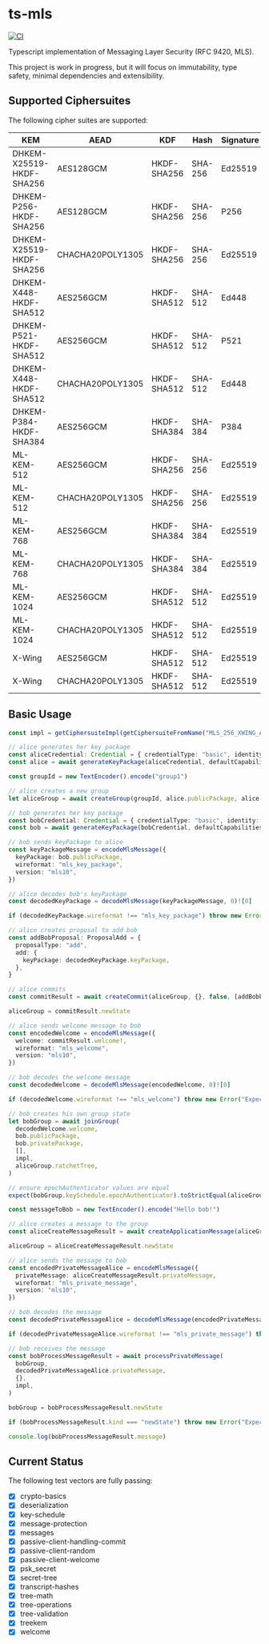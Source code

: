# ts-mls

[![CI](https://github.com/LukaJCB/ts-mls/actions/workflows/ci.yml/badge.svg)](https://github.com/LukaJCB/ts-mls/actions/workflows/ci.yml)

Typescript implementation of Messaging Layer Security (RFC 9420, MLS).

This project is work in progress, but it will focus on immutability, type safety, minimal dependencies and extensibility.


## Supported Ciphersuites

The following cipher suites are supported:

| KEM                      | AEAD             | KDF         | Hash    | Signature | Name                                                     | ID |
| ------------------------ | ---------------- | ----------- | ------- | --------- | -------------------------------------------------------- | -- |
| DHKEM-X25519-HKDF-SHA256 | AES128GCM        | HKDF-SHA256 | SHA-256 | Ed25519   | MLS\_128\_DHKEMX25519\_AES128GCM\_SHA256\_Ed25519        | 1  |
| DHKEM-P256-HKDF-SHA256   | AES128GCM        | HKDF-SHA256 | SHA-256 | P256      | MLS\_128\_DHKEMP256\_AES128GCM\_SHA256\_P256             | 2  |
| DHKEM-X25519-HKDF-SHA256 | CHACHA20POLY1305 | HKDF-SHA256 | SHA-256 | Ed25519   | MLS\_128\_DHKEMX25519\_CHACHA20POLY1305\_SHA256\_Ed25519 | 3  |
| DHKEM-X448-HKDF-SHA512   | AES256GCM        | HKDF-SHA512 | SHA-512 | Ed448     | MLS\_256\_DHKEMX448\_AES256GCM\_SHA512\_Ed448            | 4  |
| DHKEM-P521-HKDF-SHA512   | AES256GCM        | HKDF-SHA512 | SHA-512 | P521      | MLS\_256\_DHKEMP521\_AES256GCM\_SHA512\_P521             | 5  |
| DHKEM-X448-HKDF-SHA512   | CHACHA20POLY1305 | HKDF-SHA512 | SHA-512 | Ed448     | MLS\_256\_DHKEMX448\_CHACHA20POLY1305\_SHA512\_Ed448     | 6  |
| DHKEM-P384-HKDF-SHA384   | AES256GCM        | HKDF-SHA384 | SHA-384 | P384      | MLS\_256\_DHKEMP384\_AES256GCM\_SHA384\_P384             | 7  |
| ML-KEM-512               | AES256GCM        | HKDF-SHA256 | SHA-256 | Ed25519   | MLS\_128\_MLKEM512\_AES128GCM\_SHA256\_Ed25519           | 77 |
| ML-KEM-512               | CHACHA20POLY1305 | HKDF-SHA256 | SHA-256 | Ed25519   | MLS\_128\_MLKEM512\_CHACHA20POLY1305\_SHA256\_Ed25519    | 78 |
| ML-KEM-768               | AES256GCM        | HKDF-SHA384 | SHA-384 | Ed25519   | MLS\_256\_MLKEM768\_AES256GCM\_SHA384\_Ed25519           | 79 |
| ML-KEM-768               | CHACHA20POLY1305 | HKDF-SHA384 | SHA-384 | Ed25519   | MLS\_256\_MLKEM768\_CHACHA20POLY1305\_SHA384\_Ed25519    | 80 |
| ML-KEM-1024              | AES256GCM        | HKDF-SHA512 | SHA-512 | Ed25519   | MLS\_256\_MLKEM1024\_AES256GCM\_SHA512\_Ed25519          | 81 |
| ML-KEM-1024              | CHACHA20POLY1305 | HKDF-SHA512 | SHA-512 | Ed25519   | MLS\_256\_MLKEM1024\_CHACHA20POLY1305\_SHA512\_Ed25519   | 82 |
| X-Wing                   | AES256GCM        | HKDF-SHA512 | SHA-512 | Ed25519   | MLS\_256\_XWING\_AES256GCM\_SHA512\_Ed25519              | 83 |
| X-Wing                   | CHACHA20POLY1305 | HKDF-SHA512 | SHA-512 | Ed25519   | MLS\_256\_XWING\_CHACHA20POLY1305\_SHA512\_Ed25519       | 84 |



## Basic Usage

```typescript
const impl = getCiphersuiteImpl(getCiphersuiteFromName("MLS_256_XWING_AES256GCM_SHA512_Ed25519"))

// alice generates her key package
const aliceCredential: Credential = { credentialType: "basic", identity: new TextEncoder().encode("alice") }
const alice = await generateKeyPackage(aliceCredential, defaultCapabilities, defaultLifetime, [], impl)

const groupId = new TextEncoder().encode("group1")

// alice creates a new group
let aliceGroup = await createGroup(groupId, alice.publicPackage, alice.privatePackage, [], impl)

// bob generates her key package
const bobCredential: Credential = { credentialType: "basic", identity: new TextEncoder().encode("bob") }
const bob = await generateKeyPackage(bobCredential, defaultCapabilities, defaultLifetime, [], impl)

// bob sends keyPackage to alice
const keyPackageMessage = encodeMlsMessage({
  keyPackage: bob.publicPackage,
  wireformat: "mls_key_package",
  version: "mls10",
})

// alice decodes bob's keyPackage
const decodedKeyPackage = decodeMlsMessage(keyPackageMessage, 0)![0]

if (decodedKeyPackage.wireformat !== "mls_key_package") throw new Error("Expected key package")

// alice creates proposal to add bob
const addBobProposal: ProposalAdd = {
  proposalType: "add",
  add: {
    keyPackage: decodedKeyPackage.keyPackage,
  },
}

// alice commits
const commitResult = await createCommit(aliceGroup, {}, false, [addBobProposal], impl)

aliceGroup = commitResult.newState

// alice sends welcome message to bob
const encodedWelcome = encodeMlsMessage({
  welcome: commitResult.welcome!,
  wireformat: "mls_welcome",
  version: "mls10",
})

// bob decodes the welcome message
const decodedWelcome = decodeMlsMessage(encodedWelcome, 0)![0]

if (decodedWelcome.wireformat !== "mls_welcome") throw new Error("Expected welcome")

// bob creates his own group state
let bobGroup = await joinGroup(
  decodedWelcome.welcome,
  bob.publicPackage,
  bob.privatePackage,
  [],
  impl,
  aliceGroup.ratchetTree,
)

// ensure epochAuthenticator values are equal
expect(bobGroup.keySchedule.epochAuthenticator).toStrictEqual(aliceGroup.keySchedule.epochAuthenticator)

const messageToBob = new TextEncoder().encode("Hello bob!")

// alice creates a message to the group
const aliceCreateMessageResult = await createApplicationMessage(aliceGroup, messageToBob, impl)

aliceGroup = aliceCreateMessageResult.newState

// alice sends the message to bob
const encodedPrivateMessageAlice = encodeMlsMessage({
  privateMessage: aliceCreateMessageResult.privateMessage,
  wireformat: "mls_private_message",
  version: "mls10",
})

// bob decodes the message
const decodedPrivateMessageAlice = decodeMlsMessage(encodedPrivateMessageAlice, 0)![0]

if (decodedPrivateMessageAlice.wireformat !== "mls_private_message") throw new Error("Expected private message")

// bob receives the message
const bobProcessMessageResult = await processPrivateMessage(
  bobGroup,
  decodedPrivateMessageAlice.privateMessage,
  {},
  impl,
)

bobGroup = bobProcessMessageResult.newState

if (bobProcessMessageResult.kind === "newState") throw new Error("Expected application message")

console.log(bobProcessMessageResult.message)
```

## Current Status

The following test vectors are fully passing:

- [x] crypto-basics
- [x] deserialization
- [x] key-schedule
- [x] message-protection
- [x] messages
- [x] passive-client-handling-commit
- [x] passive-client-random
- [x] passive-client-welcome
- [x] psk_secret
- [x] secret-tree
- [x] transcript-hashes
- [x] tree-math
- [x] tree-operations
- [x] tree-validation
- [x] treekem
- [x] welcome
